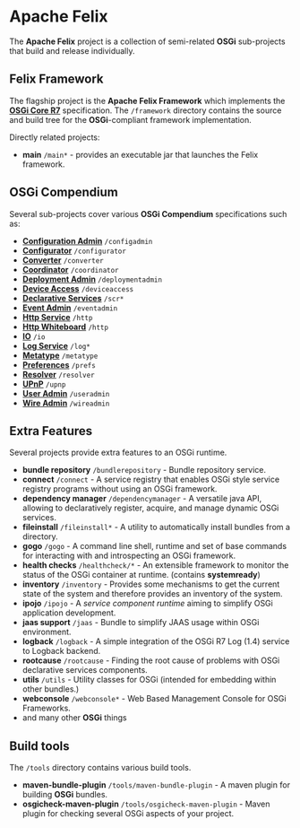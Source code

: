 # Apache Felix

The **Apache Felix** project is a collection of semi-related **OSGi** sub-projects that build and release individually.

## Felix Framework

The flagship project is the **Apache Felix Framework** which implements the [**OSGi Core R7**](https://osgi.org/specification/osgi.core/7.0.0/) specification. The `/framework` directory contains the source and build tree for the **OSGi**-compliant
framework implementation.

Directly related projects:

- **main** `/main*` - provides an executable jar that launches the Felix framework.

## OSGi Compendium

Several sub-projects cover various **OSGi Compendium** specifications such as:

- [**Configuration Admin**](https://osgi.org/specification/osgi.cmpn/7.0.0/service.cm.html) `/configadmin`
- [**Configurator**](https://osgi.org/specification/osgi.cmpn/7.0.0/service.configurator.html) `/configurator`
- [**Converter**](https://osgi.org/specification/osgi.cmpn/7.0.0/util.converter.html) `/converter`
- [**Coordinator**](https://osgi.org/specification/osgi.cmpn/7.0.0/service.coordinator.html) `/coordinator`
- [**Deployment Admin**](https://osgi.org/specification/osgi.cmpn/7.0.0/service.deploymentadmin.html) `/deploymentadmin`
- [**Device Access**](https://osgi.org/specification/osgi.cmpn/7.0.0/service.device.html) `/deviceaccess`
- [**Declarative Services**](https://osgi.org/specification/osgi.cmpn/7.0.0/service.component.html) `/scr*`
- [**Event Admin**](https://osgi.org/specification/osgi.cmpn/7.0.0/service.event.html) `/eventadmin`
- [**Http Service**](https://osgi.org/specification/osgi.cmpn/7.0.0/service.http.html) `/http`
- [**Http Whiteboard**](https://osgi.org/specification/osgi.cmpn/7.0.0/service.http.whiteboard.html) `/http`
- [**IO**](https://osgi.org/specification/osgi.cmpn/7.0.0/service.io.html) `/io`
- [**Log Service**](https://osgi.org/specification/osgi.cmpn/7.0.0/service.log.html) `/log*`
- [**Metatype**](https://osgi.org/specification/osgi.cmpn/7.0.0/service.metatype.html) `/metatype`
- [**Preferences**](https://osgi.org/specification/osgi.cmpn/7.0.0/service.prefs.html) `/prefs`
- [**Resolver**](https://osgi.org/specification/osgi.core/7.0.0/service.resolver.html) `/resolver`
- [**UPnP**](https://osgi.org/specification/osgi.cmpn/7.0.0/service.upnp.html) `/upnp`
- [**User Admin**](https://osgi.org/specification/osgi.cmpn/7.0.0/service.useradmin.html) `/useradmin`
- [**Wire Admin**](https://osgi.org/specification/osgi.cmpn/7.0.0/service.wireadmin.html) `/wireadmin`

## Extra Features

Several projects provide extra features to an OSGi runtime.

- **bundle repository** `/bundlerepository` - Bundle repository service.
- **connect** `/connect` - A service registry that enables OSGi style service registry programs without using an OSGi framework.
- **dependency manager** `/dependencymanager` - A versatile java API, allowing to declaratively
  register, acquire, and manage dynamic OSGi services.
- **fileinstall** `/fileinstall*` - A utility to automatically install bundles from a directory.
- **gogo** `/gogo` - A command line shell, runtime and set of base commands for interacting with and introspecting an OSGi framework.
- **health checks** `/healthcheck/*` - An extensible framework to monitor the status of the OSGi container at runtime. (contains **systemready**)
- **inventory** `/inventory` - Provides some mechanisms to get the current state of the system and therefore provides an inventory of the system.
- **ipojo** `/ipojo` - A *service component runtime* aiming to simplify OSGi application development.
- **jaas support** `/jaas` - Bundle to simplify JAAS usage within OSGi environment.
- **logback** `/logback` - A simple integration of the OSGi R7 Log (1.4) service to Logback backend.
- **rootcause** `/rootcause` - Finding the root cause of problems with OSGi declarative services components.
- **utils** `/utils` - Utility classes for OSGi (intended for embedding within other bundles.)
- **webconsole** `/webconsole*` - Web Based Management Console for OSGi Frameworks.
- and many other **OSGi** things

## Build tools

The `/tools` directory contains various build tools.

- **maven-bundle-plugin** `/tools/maven-bundle-plugin` - A maven plugin for building **OSGi** bundles.
- **osgicheck-maven-plugin** `/tools/osgicheck-maven-plugin` - Maven plugin for checking several OSGi aspects of your project.

